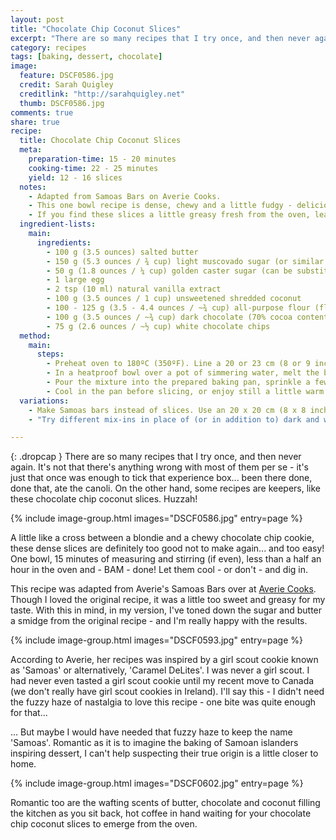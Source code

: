 ```yaml
---
layout: post
title: "Chocolate Chip Coconut Slices"
excerpt: "There are so many recipes that I try once, and then never again. It's not that there's anything wrong with most of them per se - it's just that once was enough to tick that experience box... been there done, done that, ate the canoli."
category: recipes
tags: [baking, dessert, chocolate]
image:
  feature: DSCF0586.jpg
  credit: Sarah Quigley
  creditlink: "http://sarahquigley.net"
  thumb: DSCF0586.jpg
comments: true
share: true
recipe:
  title: Chocolate Chip Coconut Slices
  meta:
    preparation-time: 15 - 20 minutes
    cooking-time: 22 - 25 minutes
    yield: 12 - 16 slices
  notes:
    - Adapted from Samoas Bars on Averie Cooks.
    - This one bowl recipe is dense, chewy and a little fudgy - delicious enough to charm coconut lovers and sceptics alike.
    - If you find these slices a little greasy fresh from the oven, leave them to cool completely (or even to sit overnight) - this will allow oils from the coconut to be reabsorbed. If the slices are still too greasy, consider cutting the amount of butter down a smidge. I have not personally had this issue with the recipe I'm sharing below. I did find Averie's original recipe a little on the greasy side, even after sitting, and cut down the butter in my version with this in mind.
  ingredient-lists:
    main:
      ingredients:
        - 100 g (3.5 ounces) salted butter
        - 150 g (5.3 ounces / ¾ cup) light muscovado sugar (or similar light sticky brown sugar)
        - 50 g (1.8 ounces / ¼ cup) golden caster sugar (can be substituted with any natural sugar, or if necessary, white sugar)
        - 1 large egg
        - 2 tsp (10 ml) natural vanilla extract
        - 100 g (3.5 ounces / 1 cup) unsweetened shredded coconut
        - 100 - 125 g (3.5 - 4.4 ounces / ~¾ cup) all-purpose flour (flour varies greatly in density, measure by weight if possible) (start with 100g, if batter is not fairly thick add extra 25g)
        - 100 g (3.5 ounces / ~¾ cup) dark chocolate (70% cocoa content), chopped into chips (or ready made chocolate chips)
        - 75 g (2.6 ounces / ~½ cup) white chocolate chips
  method:
    main:
      steps:
        - Preheat oven to 180ºC (350ºF). Line a 20 or 23 cm (8 or 9 inch) round pan with parchment paper (or aluminium foil), and butter the parchment.
        - In a heatproof bowl over a pot of simmering water, melt the butter. Remove the bowl from the heat and stir in both types of sugar. Allow the mixture to cool a little (about 5 minutes), then stir in egg, flour and coconut. Fold in chocolate chips.
        - Pour the mixture into the prepared baking pan, sprinkle a few extra chocolate chips on top if desired and bake for 22 - 25 minutes (until the top has turned a nice golden brown colour and the edges are beginning to darken.
        - Cool in the pan before slicing, or enjoy still a little warm and gooey from the oven.
  variations:
    - Make Samoas bars instead of slices. Use an 20 x 20 cm (8 x 8 inch) square pan, instead of a round pan.
    - "Try different mix-ins in place of (or in addition to) dark and white chocolate chips. Consider: milk chocolate, butterscotch or even yoghurt chips, dried fruit or nuts, or your favourite candy."

---
```


{: .dropcap }
There are so many recipes that I try once, and then never again. It's not that there's anything wrong with most of them per se - it's just that once was enough to tick that experience box... been there done, done that, ate the canoli. On the other hand, some recipes are keepers, like these chocolate chip coconut slices. Huzzah!

{% include image-group.html images="DSCF0586.jpg" entry=page %}

A little like a cross between a blondie and a chewy chocolate chip cookie, these dense slices are definitely too good not to make again... and too easy! One bowl, 15 minutes of measuring and stirring (if even), less than a half an hour in the oven and - BAM - done! Let them cool - or don't - and dig in.

This recipe was adapted from Averie's Samoas Bars over at [Averie Cooks](http://averiecooks.com). Though I loved the original recipe, it was a little too sweet and greasy for my taste. With this in mind, in my version, I've toned down the sugar and butter a smidge from the original recipe - and I'm really happy with the results.

{% include image-group.html images="DSCF0593.jpg" entry=page %}

According to Averie, her recipes was inspired by a girl scout cookie known as 'Samoas' or alternatively, 'Caramel DeLites'. I was never a girl scout. I had never even tasted a girl scout cookie until my recent move to Canada (we don't really have girl scout cookies in Ireland). I'll say this - I didn't need the fuzzy haze of nastalgia to love this recipe - one bite was quite enough for that...

... But maybe I would have needed that fuzzy haze to keep the name 'Samoas'. Romantic as it is to imagine the baking of Samoan islanders inspiring dessert, I can't help suspecting their true origin is a little closer to home.

{% include image-group.html images="DSCF0602.jpg" entry=page %}

Romantic too are the wafting scents of butter, chocolate and coconut filling the kitchen as you sit back, hot coffee in hand waiting for your chocolate chip coconut slices to emerge from the oven.
